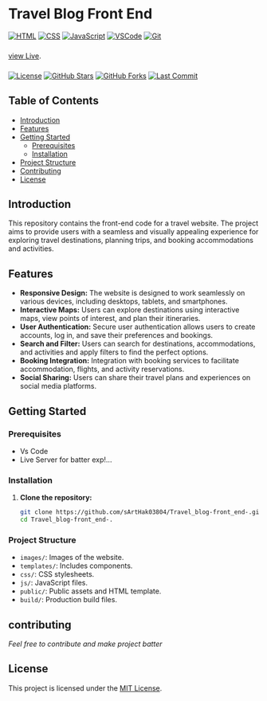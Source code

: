 # Travel Blog Front End
[![HTML](https://img.shields.io/badge/HTML5-%23E34F26.svg?style=flat&logo=html5&logoColor=white)](https://developer.mozilla.org/en-US/docs/Web/Guide/HTML/HTML5)
[![CSS](https://img.shields.io/badge/CSS3-%231572B6.svg?style=flat&logo=css3&logoColor=white)](https://developer.mozilla.org/en-US/docs/Web/CSS)
[![JavaScript](https://img.shields.io/badge/JavaScript-%23323330.svg?style=flat&logo=javascript&logoColor=%23F7DF1E)](https://developer.mozilla.org/en-US/docs/Web/JavaScript)
[![VSCode](https://img.shields.io/badge/Visual_Studio_Code-%23007ACC.svg?style=flat&logo=visual-studio-code&logoColor=white)](https://code.visualstudio.com/)
[![Git](https://img.shields.io/badge/Git-%23F05032.svg?style=flat&logo=git&logoColor=white)](https://git-scm.com/)
###

[view Live](https://raw.githack.com/sArtHak03804/Travel_blog-front_end/index.html](https://htmlpreview.github.io/?https://htmlpreview.github.io/?http://htmlpreview.github.io/?https://github.com/sArtHak03804/Travel_blog-front_end/index.html)).
###

[![License](https://img.shields.io/github/license/sArtHak03804/Travel_blog-front_end-.svg)](https://github.com/sArtHak03804/Travel_blog-front_end-/blob/master/LICENSE)
[![GitHub Stars](https://img.shields.io/github/stars/sArtHak03804/Travel_blog-front_end-.svg)](https://github.com/sArtHak03804/Travel_blog-front_end-/stargazers)
[![GitHub Forks](https://img.shields.io/github/forks/sArtHak03804/Travel_blog-front_end-.svg)](https://github.com/sArtHak03804/Travel_blog-front_end-/network/members)
[![Last Commit](https://img.shields.io/github/last-commit/sArtHak03804/Travel_blog-front_end-.svg)](https://github.com/sArtHak03804/Travel_blog-front_end-/commits/master)

## Table of Contents

- [Introduction](#introduction)
- [Features](#features)
- [Getting Started](#getting-started)
  - [Prerequisites](#prerequisites)
  - [Installation](#installation)
- [Project Structure](#project-structure)
- [Contributing](#contributing)
- [License](#license)

## Introduction

This repository contains the front-end code for a travel website. The project aims to provide users with a seamless and visually appealing experience for exploring travel destinations, planning trips, and booking accommodations and activities.

## Features

- **Responsive Design:** The website is designed to work seamlessly on various devices, including desktops, tablets, and smartphones.
- **Interactive Maps:** Users can explore destinations using interactive maps, view points of interest, and plan their itineraries.
- **User Authentication:** Secure user authentication allows users to create accounts, log in, and save their preferences and bookings.
- **Search and Filter:** Users can search for destinations, accommodations, and activities and apply filters to find the perfect options.
- **Booking Integration:** Integration with booking services to facilitate accommodation, flights, and activity reservations.
- **Social Sharing:** Users can share their travel plans and experiences on social media platforms.

## Getting Started

### Prerequisites

- Vs Code
- Live Server for batter exp!...

### Installation

1. **Clone the repository:**
   ```bash
   git clone https://github.com/sArtHak03804/Travel_blog-front_end-.git.
   cd Travel_blog-front_end-.
### Project Structure

- `images/`: Images of the website.
- `templates/`: Includes components.
- `css/`: CSS stylesheets.
- `js/`: JavaScript files.
- `public/`: Public assets and HTML template.
- `build/`: Production build files.
## contributing
*Feel free to contribute and make project batter*

## License

This project is licensed under the [MIT License](LICENSE).

